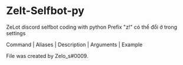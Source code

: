 # Zelt-Selfbot-py
ZeLot discord selfbot coding with python
Prefix "z!" có thể đổi ở trong settings

Command | Aliases | Description | Arguments | Example

File was created by Zelo_s#0009.
